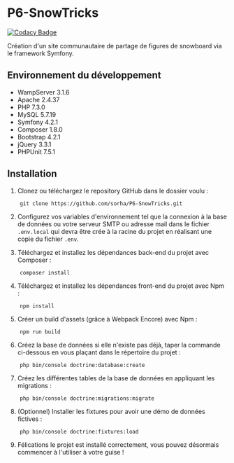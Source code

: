 # P6-SnowTricks

[![Codacy Badge](https://api.codacy.com/project/badge/Grade/59ffab92a1794ff9858cafce05f91f6b)](https://app.codacy.com/app/sorha/P6-SnowTricks?utm_source=github.com&utm_medium=referral&utm_content=sorha/P6-SnowTricks&utm_campaign=Badge_Grade_Dashboard)

Création d'un site communautaire de partage de figures de snowboard via le framework Symfony.

## Environnement du développement
* WampServer 3.1.6
* Apache 2.4.37
* PHP 7.3.0
* MySQL 5.7.19
* Symfony 4.2.1
* Composer 1.8.0
* Bootstrap 4.2.1
* jQuery 3.3.1
* PHPUnit 7.5.1

## Installation
1. Clonez ou téléchargez le repository GitHub dans le dossier voulu :
```
    git clone https://github.com/sorha/P6-SnowTricks.git
```
2. Configurez vos variables d'environnement tel que la connexion à la base de données ou votre serveur SMTP ou adresse mail dans le fichier `.env.local` qui devra être crée à la racine du projet en réalisant une copie du fichier `.env`.

3. Téléchargez et installez les dépendances back-end du projet avec Composer :
```
    composer install
```
4. Téléchargez et installez les dépendances front-end du projet avec Npm :
```
    npm install
```
5. Créer un build d'assets (grâce à Webpack Encore) avec Npm :
```
    npm run build
```
6. Créez la base de données si elle n'existe pas déjà, taper la commande ci-dessous en vous plaçant dans le répertoire du projet :
```
    php bin/console doctrine:database:create
```
7. Créez les différentes tables de la base de données en appliquant les migrations :
```
    php bin/console doctrine:migrations:migrate
```
8. (Optionnel) Installer les fixtures pour avoir une démo de données fictives :
```
    php bin/console doctrine:fixtures:load
```
9. Félications le projet est installé correctement, vous pouvez désormais commencer à l'utiliser à votre guise !
